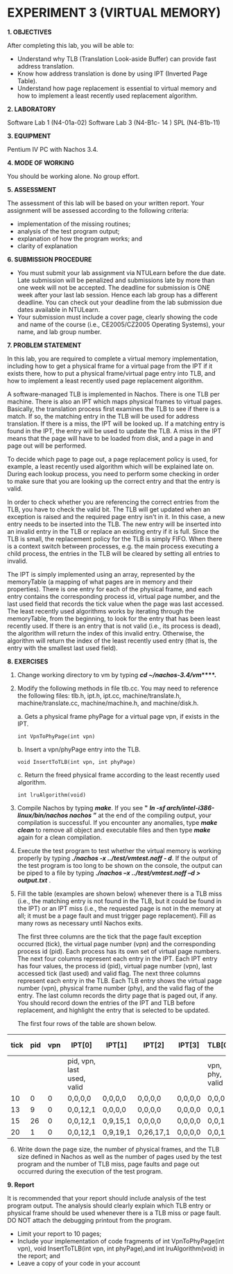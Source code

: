 # EXPERIMENT 3 (VIRTUAL MEMORY)

**1. OBJECTIVES** 

After completing this lab, you will be able to:
- Understand why TLB (Translation Look-aside Buffer) can provide fast address
    translation.
- Know how address translation is done by using IPT (Inverted Page Table).
- Understand how page replacement is essential to virtual memory and how to
    implement a least recently used replacement algorithm.

**2. LABORATORY**

Software Lab 1 (N4-01a-02)
Software Lab 3 (N4-B1c- 14 )
SPL (N4-B1b-11)

**3. EQUIPMENT**

Pentium IV PC with Nachos 3.4.

**4. MODE OF WORKING**

You should be working alone. No group effort.

**5. ASSESSMENT**

The assessment of this lab will be based on your written report. Your assignment will
be assessed according to the following criteria:

- implementation of the missing routines;
- analysis of the test program output;
- explanation of how the program works; and
- clarity of explanation

**6. SUBMISSION PROCEDURE**
- You must submit your lab assignment via NTULearn before the due date. Late
submission will be penalized and submissions late by more than one week will not be
accepted. The deadline for submission is ONE week after your last lab session.
Hence each lab group has a different deadline. You can check out your deadline from
the lab submission due dates available in NTULearn.
- Your submission must include a cover page, clearly showing the code and name of
the course (i.e., CE2005/CZ2005 Operating Systems), your name, and lab group
number.

**7. PROBLEM STATEMENT**

In this lab, you are required to complete a virtual memory implementation, including
how to get a physical frame for a virtual page from the IPT if it exists there, how to put
a physical frame/virtual page entry into TLB, and how to implement a least recently
used page replacement algorithm.

A software-managed TLB is implemented in Nachos. There is one TLB per machine.
There is also an IPT which maps physical frames to virtual pages. Basically, the
translation process first examines the TLB to see if there is a match. If so, the
matching entry in the TLB will be used for address translation. If there is a miss, the
IPT will be looked up. If a matching entry is found in the IPT, the entry will be used to
update the TLB. A miss in the IPT means that the page will have to be loaded from
disk, and a page in and page out will be performed.

To decide which page to page out, a page replacement policy is used, for example, a
least recently used algorithm which will be explained late on. During each lookup
process, you need to perform some checking in order to make sure that you are
looking up the correct entry and that the entry is valid.

In order to check whether you are referencing the correct entries from the TLB, you
have to check the valid bit. The TLB will get updated when an exception is raised and
the required page entry isn't in it. In this case, a new entry needs to be inserted into
the TLB. The new entry will be inserted into an invalid entry in the TLB or replace an
existing entry if it is full. Since the TLB is small, the replacement policy for the TLB is
simply FIFO. When there is a context switch between processes, e.g. the main
process executing a child process, the entries in the TLB will be cleared by setting all
entries to invalid.

The IPT is simply implemented using an array, represented by the memoryTable (a
mapping of what pages are in memory and their properties). There is one entry for
each of the physical frame, and each entry contains the corresponding process id,
virtual page number, and the last used field that records the tick value when the page
was last accessed. The least recently used algorithms works by iterating through the
memoryTable, from the beginning, to look for the entry that has been least recently
used. If there is an entry that is not valid (i.e., its process is dead), the algorithm will
return the index of this invalid entry. Otherwise, the algorithm will return the index of
the least recently used entry (that is, the entry with the smallest last used field).

**8. EXERCISES**

1. Change working directory to vm by typing **_cd ~/nachos-3.4/vm_****.**

2. Modify the following methods in file tlb.cc. You may need to reference the
       following files: tlb.h, ipt.h, ipt.cc, machine/translate.h,
       machine/translate.cc, machine/machine.h, and machine/disk.h.


    a. Gets a physical frame phyPage for a virtual page vpn, if exists in the IPT.
    ```
    int VpnToPhyPage(int vpn) 
    ```
    b. Insert a vpn/phyPage entry into the TLB.
    ```
    void InsertToTLB(int vpn, int phyPage) 
    ```
    c. Return the freed physical frame according to the least recently used algorithm.
    ```
    int lruAlgorithm(void)
    ```
3. Compile Nachos by typing **_make_**. If you see **"** **_ln -sf arch/intel-i386-_**
    **_linux/bin/nachos nachos_** **”** at the end of the compiling output, your
    compilation is successful. If you encounter any anomalies, type **_make clean_** to
    remove all object and executable files and then type **_make_** again for a clean
    compilation.


4. Execute the test program to test whether the virtual memory is working properly
    by typing **_./nachos -x ../test/vmtest.noff - d_**. If the output of the test
    program is too long to be shown on the console, the output can be piped to a file
    by typing **_./nachos –x ../test/vmtest.noff –d > output.txt_** .	
5. Fill the table (examples are shown below) whenever there is a TLB miss (i.e., the
    matching entry is not found in the TLB, but it could be found in the IPT) or an IPT
    miss (i.e., the requested page is not in the memory at all; it must be a page fault
    and must trigger page replacement). Fill as many rows as necessary until Nachos
    exits.
    
    The first three columns are the tick that the page fault exception occurred (tick),
    the virtual page number (vpn) and the corresponding process id (pid). Each
    process has its own set of virtual page numbers. The next four columns represent
    each entry in the IPT. Each IPT entry has four values, the process id (pid),
    virtual page number (vpn), last accessed tick (last used) and valid flag. The next
    three columns represent each entry in the TLB. Each TLB entry shows the virtual
    page number (vpn), physical frame number (phy), and the valid flag of the entry.
    The last column records the dirty page that is paged out, if any. You should
    record down the entries of the IPT and TLB before replacement, and highlight
    the entry that is selected to be updated.

    The first four rows of the table are shown below.


| tick | pid | vpn | IPT[0] | IPT[1] | IPT[2] | IPT[3] | TLB[0] | TLB[1] | TLB[2] | Page Out |
| --- | --- | --- | --- | --- | --- | --- | --- | --- | --- | --- | 
|   |   |   | pid, vpn, last used, valid | | | | vpn, phy, valid| | | |
| 10 | 0 | 0 | 0,0,0,0 | 0,0,0,0 | 0,0,0,0 | 0,0,0,0 | 0,0,0 | 0,0,0 | 0,0,0 | |
| 13 | 9 | 0 | 0,0,12,1 | 0,0,0,0| 0,0,0,0| 0,0,0,0| 0,0,1| 0,0,0| 0,0,0| |
| 15 | 26 | 0 | 0,0,12,1 | 0,9,15,1 | 0,0,0,0 | 0,0,0,0 | 0,0,1 | 9,1,1 | 0,0,0 | |
| 20 | 1 | 0 | 0,0,12,1 | 0,9,19,1 | 0,26,17,1 | 0,0,0,0| 0,0,1| 9,1,1| 26,2,1| |



6. Write down the page size, the number of physical frames, and the TLB size
    defined in Nachos as well as the number of pages used by the test program and
    the number of TLB miss, page faults and page out occurred during the execution
    of the test program.
    
**9. Report**

It is recommended that your report should include analysis of the test program output.
The analysis should clearly explain which TLB entry or physical frame should be used
whenever there is a TLB miss or page fault. DO NOT attach the debugging printout
from the program.

- Limit your report to 10 pages;
- Include your implementation of code fragments of int VpnToPhyPage(int
    vpn), void InsertToTLB(int vpn, int phyPage),and int
    lruAlgorithm(void) in the report; and
- Leave a copy of your code in your account


